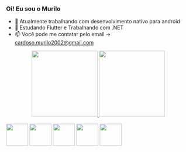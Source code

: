 ### Oi! Eu sou o Murilo

- 🔭 Atualmente trabalhando com desenvolvimento nativo para android  
- 🌱 Estudando Flutter e Trabalhando com .NET
- 📫 Você pode me contatar pelo email -> cardoso.murilo2002@gmail.com

<div align="center">
  <a href="https://github.com/5gMurilo">
  <img height="180em" src="https://github-readme-stats.vercel.app/api?username=5gMurilo&show_icons=true&theme=dark&include_all_commits=true&count_private=true"/>
  <img height="180em" src="https://github-readme-stats.vercel.app/api/top-langs/?username=5gMurilo&layout=compact&langs_count=7&theme=dark"/>
</div>
 
<div style="display: inline-block ">
  <br/>
  <img height="60em" src="https://cdn.jsdelivr.net/gh/devicons/devicon/icons/android/android-original.svg" />
  <img height="60em" src="https://cdn.jsdelivr.net/gh/devicons/devicon/icons/flutter/flutter-original.svg" />
  <img height="60em" src="https://cdn.jsdelivr.net/gh/devicons/devicon/icons/mysql/mysql-original.svg" />
  <img height="60em" src="https://cdn.jsdelivr.net/gh/devicons/devicon/icons/kotlin/kotlin-original.svg" />
  <img height="60em" src="https://cdn.jsdelivr.net/gh/devicons/devicon/icons/javascript/javascript-original.svg" />
</div>
  
##
  
  
